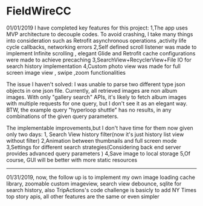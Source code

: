# FieldWireCC
01/01/2019
I have completed key features for this project:
1,The app uses MVP architecture to decouple codes. To avoid crashing, I take many things into consideration such as Retrofit asynchronous operations ,activity life cycle callbacks, networking errors
2,Self defined scroll listener was made to implement Infinite scrolling , elegant Glide and Retrofit cache configurations were made to achieve precaching
3,SearchView+RecyclerView+File IO for search history implementation
4,Custom photo view was made for full screen image view , swipe ,zoom functionalities

The issue I haven't solved:
I was unable to parse two different type json objects in one json file. Currently, all retrieved images are non album images. With only "gallery search" APIs,  it's likely to fetch album images with multiple requests for one query, but I don't see it as an elegant way. BTW, the example query "hyperloop shuttle" has no results, in any combinations of the given query parameters.

The implementable improvements,but I don't have time for them now given only two days:
1, Search View history filter(now it's just history list view without filter)
2,Animation between thumbnails and full screen mode
3,Settings for different search strategies(Considering back end server provides advanced query parameters )
4,Save image to local storage
5,Of course, GUI will be better with more static resources

____________________________________________________________________________________________________________

01/31/2019, now, the follow up is to implement my own image loading cache library, zoomable custom imageview, search view debounce,
sqlite for search history, also TripActions's code challenge is basicly to add NY Times top story apis, all other features are
the same or even simpler
